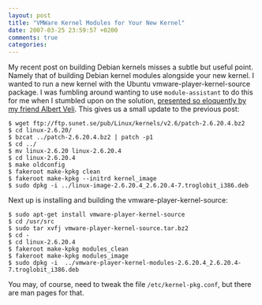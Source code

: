 ```yaml
---
layout: post
title: "VMWare Kernel Modules for Your New Kernel"
date: 2007-03-25 23:59:57 +0200
comments: true
categories: 
---
```


My recent post on building Debian kernels misses a subtle but useful
point.  Namely that of building Debian kernel modules alongside your new
kernel.  I wanted to run a new kernel with the Ubuntu
vmware-player-kernel-source package.  I was fumbling around wanting to
use `module-assistant` to do this for me when I stumbled upon on the
solution, [presented so eloquently by my friend Albert Veli][1].  This
gives us a small update to the previous post:

```
$ wget ftp://ftp.sunet.se/pub/Linux/kernels/v2.6/patch-2.6.20.4.bz2
$ cd linux-2.6.20/
$ bzcat ../patch-2.6.20.4.bz2 | patch -p1
$ cd ../
$ mv linux-2.6.20 linux-2.6.20.4
$ cd linux-2.6.20.4
$ make oldconfig
$ fakeroot make-kpkg clean
$ fakeroot make-kpkg --initrd kernel_image
$ sudo dpkg -i ../linux-image-2.6.20.4_2.6.20.4-7.troglobit_i386.deb
```

Next up is installing and building the vmware-player-kernel-source:

```
$ sudo apt-get install vmware-player-kernel-source
$ cd /usr/src
$ sudo tar xvfj vmware-player-kernel-source.tar.bz2
$ cd -
$ cd linux-2.6.20.4
$ fakeroot make-kpkg modules_clean
$ fakeroot make-kpkg modules_image
$ sudo dpkg -i  ../vmware-player-kernel-modules-2.6.20.4_2.6.20.4-7.troglobit_i386.deb
```

You may, of course, need to tweak the file `/etc/kernel-pkg.conf`, but
there are man pages for that.

[1]: http://ubuntuforums.org/showthread.php?p=1266060#post1266060

